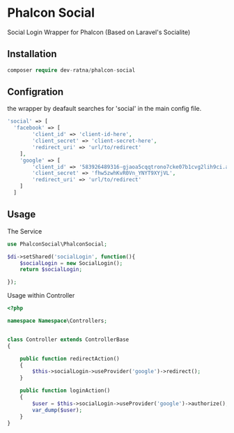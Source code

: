# Phalcon Social
Social Login Wrapper for Phalcon (Based on Laravel's Socialite)

## Installation 

```php
composer require dev-ratna/phalcon-social
```

## Configration

the wrapper by deafault searches for 'social' in the main config file.


```php
'social' => [
  'facebook' => [
        'client_id' => 'client-id-here',
        'client_secret' => 'client-secret-here',
        'redirect_uri' => 'url/to/redirect'
    ],
    'google' => [
        'client_id' => '583926489316-gjaoa5cqqtrono7cke07b1cvg2lih9ci.apps.googleusercontent.com',
        'client_secret' => 'fhw5zwhKvR0Vn_YNYT9XYjVL',
        'redirect_uri' => 'url/to/redirect'
    ]
  ]

```

## Usage

The Service
```php
use PhalconSocial\PhalconSocial;

$di->setShared('socialLogin', function(){
    $socialLogin = new SocialLogin();
    return $socialLogin;

});
```
Usage within Controller
```php
<?php

namespace Namespace\Controllers;


class Controller extends ControllerBase
{

    public function redirectAction()
    {
        $this->socialLogin->useProvider('google')->redirect();
    }

    public function loginAction()
    {
    	$user = $this->socialLogin->useProvider('google')->authorize();
    	var_dump($user);
    }
}
